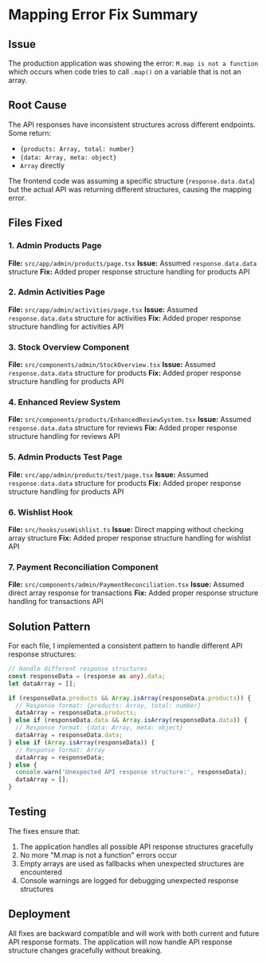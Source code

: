 # Mapping Error Fix Summary

## Issue
The production application was showing the error: `M.map is not a function` which occurs when code tries to call `.map()` on a variable that is not an array.

## Root Cause
The API responses have inconsistent structures across different endpoints. Some return:
- `{products: Array, total: number}`
- `{data: Array, meta: object}`
- `Array` directly

The frontend code was assuming a specific structure (`response.data.data`) but the actual API was returning different structures, causing the mapping error.

## Files Fixed

### 1. Admin Products Page
**File:** `src/app/admin/products/page.tsx`
**Issue:** Assumed `response.data.data` structure
**Fix:** Added proper response structure handling for products API

### 2. Admin Activities Page
**File:** `src/app/admin/activities/page.tsx`
**Issue:** Assumed `response.data.data` structure for activities
**Fix:** Added proper response structure handling for activities API

### 3. Stock Overview Component
**File:** `src/components/admin/StockOverview.tsx`
**Issue:** Assumed `response.data.data` structure for products
**Fix:** Added proper response structure handling for products API

### 4. Enhanced Review System
**File:** `src/components/products/EnhancedReviewSystem.tsx`
**Issue:** Assumed `response.data.data` structure for reviews
**Fix:** Added proper response structure handling for reviews API

### 5. Admin Products Test Page
**File:** `src/app/admin/products/test/page.tsx`
**Issue:** Assumed `response.data.data` structure for products
**Fix:** Added proper response structure handling for products API

### 6. Wishlist Hook
**File:** `src/hooks/useWishlist.ts`
**Issue:** Direct mapping without checking array structure
**Fix:** Added proper response structure handling for wishlist API

### 7. Payment Reconciliation Component
**File:** `src/components/admin/PaymentReconciliation.tsx`
**Issue:** Assumed direct array response for transactions
**Fix:** Added proper response structure handling for transactions API

## Solution Pattern
For each file, I implemented a consistent pattern to handle different API response structures:

```typescript
// Handle different response structures
const responseData = (response as any).data;
let dataArray = [];

if (responseData.products && Array.isArray(responseData.products)) {
  // Response format: {products: Array, total: number}
  dataArray = responseData.products;
} else if (responseData.data && Array.isArray(responseData.data)) {
  // Response format: {data: Array, meta: object}
  dataArray = responseData.data;
} else if (Array.isArray(responseData)) {
  // Response format: Array
  dataArray = responseData;
} else {
  console.warn('Unexpected API response structure:', responseData);
  dataArray = [];
}
```

## Testing
The fixes ensure that:
1. The application handles all possible API response structures gracefully
2. No more "M.map is not a function" errors occur
3. Empty arrays are used as fallbacks when unexpected structures are encountered
4. Console warnings are logged for debugging unexpected response structures

## Deployment
All fixes are backward compatible and will work with both current and future API response formats. The application will now handle API response structure changes gracefully without breaking.